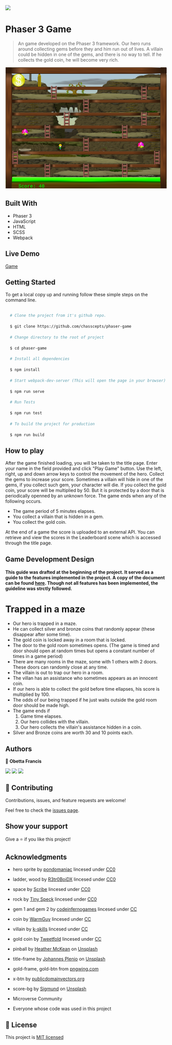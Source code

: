 ![](https://img.shields.io/badge/Microverse-blueviolet)

# Phaser 3 Game

> An game developed on the Phaser 3 framework. Our hero runs around collecting gems before they and him run out of lives. A villain could be hidden in one of the gems, and there is no way to tell. If he collects the gold coin, he will become very rich.

![screenshot](./screenshot.png)

## Built With

- Phaser 3
- JavaScript
- HTML
- SCSS
- Webpack

## Live Demo

[Game](https://friendly-varahamihira-bd76c2.netlify.app/)

## Getting Started

To get a local copy up and running follow these simple steps on the command line.

```bash

  # Clone the project from it's github repo.

  $ git clone https://github.com/chasscepts/phaser-game

  # Change directory to the root of project

  $ cd phaser-game

  # Install all dependencies

  $ npm install

  # Start webpack-dev-server (This will open the page in your browser)

  $ npm run serve

  # Run Tests

  $ npm run test

  # To build the project for production

  $ npm run build

```

## How to play

After the game finished loading, you will be taken to the title page. Enter your name in the field provided and click "Play Game" button.
Use the left, right, up and down arrow keys to control the movement of the hero. Collect the gems to increase your score. Sometimes a villain will hide in one of the gems, if you collect such gem, your character will die. If you collect the gold coin, your score will be multiplied by 50. But it is protected by a door that is periodically openned by an unknown force. The game ends when any of the following occurs.

- The game period of 5 minutes elapses.
- You collect a villain that is hidden in a gem.
- You collect the gold coin.

At the end of a game the score is uploaded to an external API. You can retrieve and view the scores in the Leaderboard scene which is accessed through the title page.

## Game Development Design

#### This guide was drafted at the beginning of the project. It served as a guide to the features implemented in the project. A copy of the document can be found [here](./GDD.md). Though not all features has been implemented, the guideline was strctly followed.

# Trapped in a maze

- Our hero is trapped in a maze.
- He can collect silver and bronze coins that randomly appear (these disappear after some time).
- The gold coin is locked away in a room that is locked.
- The door to the gold room sometimes opens. (The game is timed and door should open at random times but opens a constant number of times in a game period)
- There are many rooms in the maze, some with 1 others with 2 doors. These doors can randomly close at any time.
- The villain is out to trap our hero in a room.
- The villan has an assistance who sometimes appears as an innocent coin.
- If our hero is able to collect the gold before time ellapses, his score is multiplied by 100.
- The odds of our being trapped if he just waits outside the gold room door should be made high.
- The game ends if
  1. Game time elapses.
  2. Our hero collides with the villain.
  3. Our hero collects the villain's assistance hidden in a coin.
- Silver and Bronze coins are worth 30 and 10 points each.

## Authors

👤 **Obetta Francis**

[![](https://img.shields.io/badge/GitHub-100000?style=for-the-badge&logo=github&logoColor=white)](https://github.com/chasscepts) [![](https://img.shields.io/badge/Twitter-1DA1F2?style=for-the-badge&logo=twitter&logoColor=white)](https://twitter.com/chasscepts) [![](https://img.shields.io/badge/LinkedIn-0077B5?style=for-the-badge&logo=linkedin&logoColor=white)](https://www.linkedin.com/in/chasscepts/)

## 🤝 Contributing

Contributions, issues, and feature requests are welcome!

Feel free to check the [issues page](https://github.com/chasscepts/phaser-game/issues).

## Show your support

Give a ⭐️ if you like this project!

## Acknowledgments

- hero sprite by [pondomaniac](https://opengameart.org/users/pondomaniac) lincesed under [CC0](https://creativecommons.org/publicdomain/zero/1.0/)

- ladder, wood by [R3tr0BoiDX](https://opengameart.org/users/r3tr0boidx) lincesed under [CC0](https://creativecommons.org/publicdomain/zero/1.0/)

- space by [Scribe](https://opengameart.org/users/r3tr0boidx) lincesed under [CC0](https://creativecommons.org/publicdomain/zero/1.0/)

- rock by [Tiny Speck](http://glitchthegame.com/) lincesed under [CC0](https://creativecommons.org/publicdomain/zero/1.0/)

- gem 1 and gem 2 by [codeinfernogames](https://opengameart.org/users/scribe) lincesed under [CC](https://creativecommons.org/licenses/by/3.0/)

- coin by [WarmGuy](https://opengameart.org/users/warmguy) lincesed under [CC](https://creativecommons.org/licenses/by/3.0/)

- villain by [k-skills](https://opengameart.org/users/k-skills) lincesed under [CC](https://creativecommons.org/licenses/by/3.0/)

- gold coin by [Tweetfold](https://opengameart.org/users/tweetfold) lincesed under [CC](https://creativecommons.org/licenses/by/3.0/)

- pinball by [Heather McKean](https://unsplash.com/@hjmckean?utm_source=unsplash&utm_medium=referral&utm_content=creditCopyText) on [Unsplash](https://unsplash.com/s/photos/3d-game?utm_source=unsplash&utm_medium=referral&utm_content=creditCopyText)

- title-frame by [Johannes Plenio](https://unsplash.com/@jplenio?utm_source=unsplash&utm_medium=referral&utm_content=creditCopyText) on [Unsplash](https://unsplash.com/s/photos/frames?utm_source=unsplash&utm_medium=referral&utm_content=creditCopyText)

- gold-frame, gold-btn from [pngwing.com](https://www.pngwing.com/en/free-png-bmijr/download)

- x-btn by [publicdomainvectors.org](https://publicdomainvectors.org/en/free-clipart/Dark-red-button-in-gray-frame/25778.html)

- score-bg by [Sigmund](https://unsplash.com/@sigmund?utm_source=unsplash&utm_medium=referral&utm_content=creditCopyText) on [Unsplash](https://unsplash.com/?utm_source=unsplash&utm_medium=referral&utm_content=creditCopyText)

- Microverse Community
- Everyone whose code was used in this project

## 📝 License

This project is [MIT licensed](./LICENSE)
